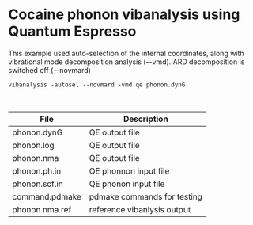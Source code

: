 # Cocaine phonon vibanalysis using Quantum Espresso

This example used auto-selection of the internal coordinates, along with vibrational mode decomposition analysis (--vmd).  ARD decomposition is switched off (--novmard)

```
vibanalysis -autosel --novmard -vmd qe phonon.dynG
```
&nbsp;
  
 | **File**          | **Description**               |
 | ----------------- | ----------------------------- |
 | phonon.dynG       | QE output file                |
 | phonon.log        | QE output file                |
 | phonon.nma        | QE output file                |
 | phonon.ph.in      | QE phonnon input file         |
 | phonon.scf.in     | QE phonon input file          |
 | command.pdmake    | pdmake commands for testing   |
 | phonon.nma.ref    | reference vibanlysis output   |
